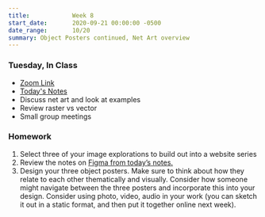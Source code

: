```yaml
---
title:            Week 8
start_date:       2020-09-21 00:00:00 -0500
date_range:       10/20
summary: Object Posters continued, Net Art overview
---
```


### Tuesday, In Class

- [Zoom Link](https://NewSchool.zoom.us/my/nikafisher)
- [Today's Notes](https://paper.dropbox.com/doc/Object-Posters-Internet-Art--A92Vak8CJ2FCAxD4_8z6RxcqAQ-2ZfdAHDbWcpqyYl8HYps3)
- Discuss net art and look at examples
- Review raster vs vector
- Small group meetings

### Homework
1. Select three of your image explorations to build out into a website series
2. Review the notes on [Figma from today&rsquo;s notes.](https://paper.dropbox.com/doc/Object-Posters-Internet-Art--A92Vak8CJ2FCAxD4_8z6RxcqAg-2ZfdAHDbWcpqyYl8HYps3#:uid=797366872477002478762372&h2=Figma-Notes-(for-homework))
3. Design your three object posters. Make sure to think about how they relate to each other thematically and visually. Consider how someone might navigate between the three posters and incorporate this into your design. Consider using photo, video, audio in your work (you can sketch it out in a static format, and then put it together online next week).
